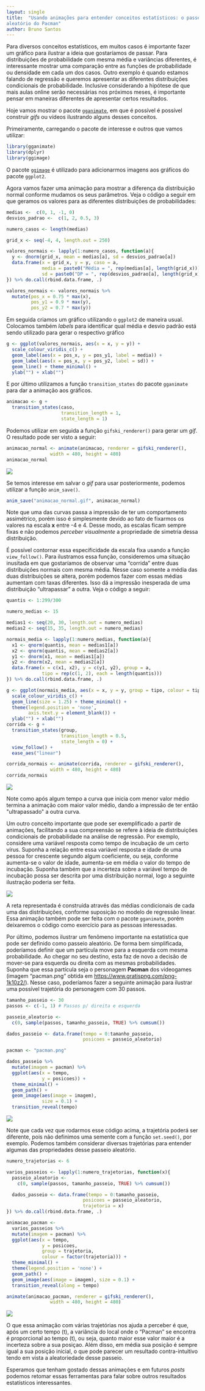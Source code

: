 ```yaml
---
layout: single
title:  "Usando animações para entender conceitos estatísticos: o passeio
aleatório do Pacman"
author: Bruno Santos
---
```


Para diversos conceitos estatísticos, em muitos casos é importante fazer
um gráfico para ilustrar a ideia que gostaríamos de passar. Para
distribuições de probabilidade com mesma média e variâncias diferentes,
é interessante mostrar uma comparação entre as funções de probabilidade
ou densidade em cada um dos casos. Outro exemplo é quando estamos
falando de regressão e queremos apresentar as diferentes distribuições
condicionais de probabilidade. Inclusive considerando a hipótese de 
que mais aulas online serão necessárias nos próximos meses, é 
importante pensar em maneiras diferentes de apresentar certos 
resultados.

Hoje vamos mostrar o pacote [`gganimate`](https://gganimate.com/), em
que é possível é possível construir *gifs* ou vídeos ilustrando alguns
desses conceitos.

Primeiramente, carregando o pacote de interesse e outros que vamos
utilizar:

``` r
library(gganimate)
library(dplyr)
library(ggimage)
```

O pacote [`ggimage`](https://cran.r-project.org/web/packages/ggimage/index.html)
é utilizado para adicionarmos imagens aos gráficos do pacote 
`ggplot2`.

Agora vamos fazer uma animação para mostrar a diferença da
distribuição normal conforme mudamos os seus parâmetros. Veja o código
a seguir em que geramos os valores para as diferentes distribuições de
probabilidades:

``` r
medias <-  c(0, 1, -1, 0)
desvios_padrao <-  c(1, 2, 0.5, 3)

numero_casos <- length(medias)

grid_x <- seq(-4, 4, length.out = 250)

valores_normais <- lapply(1:numero_casos, function(a){
  y <- dnorm(grid_x, mean = medias[a], sd = desvios_padrao[a])
  data.frame(x = grid_x, y = y, caso = a, 
             media = paste0("Média = ", rep(medias[a], length(grid_x))),
             sd = paste0("DP = ", rep(desvios_padrao[a], length(grid_x))))
}) %>% do.call(rbind.data.frame, .)

valores_normais <- valores_normais %>%
  mutate(pos_x = 0.75 * max(x), 
         pos_y1 = 0.9 * max(y), 
         pos_y2 = 0.7 * max(y))
```

Em seguida criamos um gráfico utilizando o `ggplot2` de maneira usual.
Colocamos também *labels* para identificar qual média e desvio padrão
está sendo utilizado para gerar o respectivo gráfico

``` r
g <- ggplot(valores_normais, aes(x = x, y = y)) + 
  scale_colour_viridis_c() + 
  geom_label(aes(x = pos_x, y = pos_y1, label = media)) +
  geom_label(aes(x = pos_x, y = pos_y2, label = sd)) +
  geom_line() + theme_minimal() + 
  ylab("") + xlab("") 
```

E por último utilizamos a função `transition_states` do pacote
`gganimate` para dar a animação aos gráficos.

``` r
animacao <- g + 
  transition_states(caso, 
                    transition_length = 1,
                    state_length = 1) 
```

Podemos utilizar em seguida a função `gifski_renderer()` para gerar um
*gif*. O resultado pode ser visto a seguir:

``` r
animacao_normal <- animate(animacao, renderer = gifski_renderer(),
                width = 480, height = 480)
animacao_normal
```

![](/assets/images/unnamed-chunk-4-1.gif)<!-- -->

Se temos interesse em salvar o *gif* para usar posteriormente, podemos
utilizar a função `anim_save()`.

``` r
anim_save("animacao_normal.gif", animacao_normal)
```

Note que uma das curvas passa a impressão de ter um comportamento
assimétrico, porém isso é simplesmente devido ao fato de fixarmos os
valores na escala **x** entre -4 e 4. Desse
modo, as escalas ficam sempre fixas e não podemos *perceber visualmente*
a propriedade de simetria dessa distribuição.

É possível contornar essa especificidade da escala fixa usando a função
`view_follow()`. Para ilustramos essa função, consideremos uma situação
inusitada em que gostaríamos de observar uma “corrida” entre duas
distribuições normais com mesma média. Nesse caso somente a média das
duas distribuições se altera, porém podemos fazer com essas médias
aumentam com taxas diferentes. Isso dá a impressão inesperada de uma
distribuição “ultrapassar” a outra. Veja o código a seguir:

``` r
quantis <- 1:299/300

numero_medias <- 15

medias1 <- seq(20, 30, length.out = numero_medias)
medias2 <- seq(15, 35, length.out = numero_medias)

normais_media <- lapply(1:numero_medias, function(a){
  x1 <- qnorm(quantis, mean = medias1[a])
  x2 <- qnorm(quantis, mean = medias2[a])
  y1 <- dnorm(x1, mean = medias1[a])
  y2 <- dnorm(x2, mean = medias2[a])
  data.frame(x = c(x1, x2), y = c(y1, y2), group = a, 
             tipo = rep(c(1, 2), each = length(quantis)))
}) %>% do.call(rbind.data.frame, .)

g <- ggplot(normais_media, aes(x = x, y = y, group = tipo, colour = tipo)) + 
  scale_colour_viridis_c() +
  geom_line(size = 1.25) + theme_minimal() +
  theme(legend.position = 'none', 
        axis.text.y = element_blank()) + 
  ylab("") + xlab("") 
corrida <- g + 
  transition_states(group, 
                    transition_length = 0.5,
                    state_length = 0) + 
  view_follow() + 
  ease_aes("linear") 

corrida_normais <- animate(corrida, renderer = gifski_renderer(),
                width = 480, height = 480)
corrida_normais
```

![](/assets/images/unnamed-chunk-6-1.gif)<!-- -->

Note como após algum tempo a curva que inicia com menor valor médio 
termina a animação com maior valor médio, dando a impressão de ter 
então "ultrapassado" a outra curva.

Um outro conceito importante que pode ser exemplificado a partir de
animações, facilitando a sua compreensão se refere à ideia de
distribuições condicionais de probabilidade na análise de regressão.
Por exemplo, considere uma variável resposta como tempo de
incubação de um certo vírus. Suponha a relação entre essa variável 
resposta e idade de uma pessoa for crescente segundo algum 
coeficiente, ou seja, conforme aumenta-se o valor de idade, 
aumenta-se em média o valor do tempo de incubação. Suponha também 
que a incerteza sobre a variável tempo de incubação possa ser descrita 
por uma distribuição normal, logo a seguinte ilustração poderia ser feita.

![](anim9.gif)

A reta representada é construída através das médias condicionais de cada
uma das distribuições, conforme suposição no modelo de regressão linear.
Essa animação também pode ser feita com o pacote `gganimate`, porém
deixaremos o código como exercício para as pessoas interessadas.

Por último, podemos ilustrar um fenômeno importante na estatística que
pode ser definido como passeio aleatório. De forma bem simplificada,
poderíamos definir que um partícula move para a esquerda com mesma
probabilidade. Ao chegar no seu destino, esta faz de novo a decisão de
mover-se para esquerda ou direita com as mesmas probabilidades. Suponha 
que essa partícula seja o personagem **Pacman** dos videogames (imagem
“pacman.png” obtida em <https://www.gratispng.com/png-1k10z2/>). Nesse
caso, poderíamos fazer a seguinte animação para ilustrar uma possível
trajetória do personagem com 30 passos.

``` r
tamanho_passeio <- 30
passos <- c(-1, 1) # Passos p/ direita e esquerda

passeio_aleatorio <- 
  c(0, sample(passos, tamanho_passeio, TRUE) %>% cumsum())

dados_passeio <- data.frame(tempo = 0:tamanho_passeio, 
                            posicoes = passeio_aleatorio)

pacman <- "pacman.png"

dados_passeio %>%
  mutate(imagem = pacman) %>% 
  ggplot(aes(x = tempo, 
             y = posicoes)) +
  theme_minimal() + 
  geom_path() + 
  geom_image(aes(image = imagem),
             size = 0.1) +
  transition_reveal(tempo)
```

![](/assets/images/unnamed-chunk-7-1.gif)<!-- -->

Note que cada vez que rodarmos esse código acima, a trajetória poderá
ser diferente, pois não definimos uma semente com a função `set.seed()`,
por exemplo. Podemos também considerar diversas trajetórias para
entender algumas das propriedades desse passeio aleatório.

``` r
numero_trajetorias <- 6

varios_passeios <- lapply(1:numero_trajetorias, function(x){
  passeio_aleatorio <- 
    c(0, sample(passos, tamanho_passeio, TRUE) %>% cumsum())

  dados_passeio <- data.frame(tempo = 0:tamanho_passeio, 
                            posicoes = passeio_aleatorio, 
                            trajetoria = x)
}) %>% do.call(rbind.data.frame, .)

animacao_pacman <- 
  varios_passeios %>%
  mutate(imagem = pacman) %>% 
  ggplot(aes(x = tempo, 
             y = posicoes,
             group = trajetoria, 
             colour = factor(trajetoria))) +
  theme_minimal() + 
  theme(legend.position = 'none') + 
  geom_path() + 
  geom_image(aes(image = imagem), size = 0.1) +
  transition_reveal(along = tempo)

animate(animacao_pacman, renderer = gifski_renderer(),
                width = 480, height = 480)
```

![](/assets/images/unnamed-chunk-8-1.gif)<!-- -->

O que essa animação com várias trajetórias nos ajuda a perceber é que,
após um certo tempo \(t\), a variância do local onde o “Pacman” se
encontra é proporcional ao tempo \(t\), ou seja, quanto maior esse valor
maior é a incerteza sobre a sua posiçao. Além disso, em média sua
posição é sempre igual a sua posição inicial, o que pode parecer
um resultado contra-intuitivo tendo em vista a aleatoriedade desse
passeio.

Esperamos que tenham gostado dessas animações e em futuros *posts*
podemos retomar essas ferramentas para falar sobre outros resultados
estatísticos interessantes.
